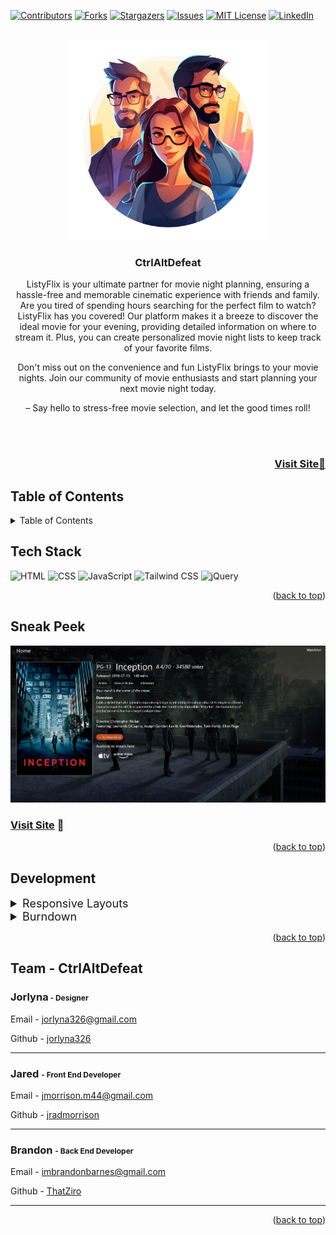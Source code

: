 <a name="readme-top"></a>

[![Contributors][contributors-shield]][contributors-url]
[![Forks][forks-shield]][forks-url]
[![Stargazers][stars-shield]][stars-url]
[![Issues][issues-shield]][issues-url]
[![MIT License][license-shield]][license-url]
[![LinkedIn][linkedin-shield]][linkedin-url]

<!-- PROJECT LOGO -->
<br />
<div align="center">
  <a href="https://github.com/ThatZiro/Listy-Flix">
    <img src="./README_Assets/README-Logo.png" alt="Logo" width="320" height="320">
  </a>

<h3 align="center">CtrlAltDefeat</h3>

  <p align="center">ListyFlix is your ultimate partner for movie night planning, ensuring a hassle-free and memorable cinematic experience with friends and family. Are you tired of spending hours searching for the perfect film to watch? ListyFlix has you covered! Our platform makes it a breeze to discover the ideal movie for your evening, providing detailed information on where to stream it. Plus, you can create personalized movie night lists to keep track of your favorite films. 
  
  Don't miss out on the convenience and fun ListyFlix brings to your movie nights. Join our community of movie enthusiasts and start planning your next movie night today.

  </p>
  <p> – Say hello to stress-free movie selection, and let the good times roll!</p>

</div>
</br>
</br>

<h3 font size="1" align="right"><a href="https://thatziro.github.io/Listy-Flix/" target="_blank">Visit Site🚀</a></h3>

## Table of Contents

<!-- TABLE OF CONTENTS -->
<details>
  <summary>Table of Contents</summary>
  <ol>
    <li><a href="#tech-stack">Tech Stack</a></li>
    <li><a href="#sneak-peek">Sneak Peek</a></li>
    <li><a href="#development">Development</a></li>
    <li><a href="#team">Team</a></li>
  </ol>
</details>

## Tech Stack

<a name="tech-stack"></a>
![HTML](https://img.shields.io/badge/html5%20-%23E34F26.svg?&style=for-the-badge&logo=html5&logoColor=white)
![CSS](https://img.shields.io/badge/css3%20-%231572B6.svg?&style=for-the-badge&logo=css3&logoColor=white)
![JavaScript](https://img.shields.io/badge/javascript-%23323330.svg?style=for-the-badge&logo=javascript&logoColor=%23F7DF1E)
![Tailwind CSS](https://img.shields.io/badge/Tailwind%20CSS%20-%2338B2AC.svg?style=for-the-badge&logo=tailwind-css&logoColor=white)
![jQuery](https://img.shields.io/badge/jQuery%20-%230769AD.svg?style=for-the-badge&logo=jquery&logoColor=white)

<p align="right">(<a href="#readme-top">back to top</a>)</p>

<!-- GETTING STARTED -->

## Sneak Peek

<a name="sneak-peek"></a>
![mockup720](./README_Assets/README-SneakPeak.png)

### <a href="https://thatziro.github.io/Listy-Flix/" target="_blank">Visit Site</a> 🚀

<p align="right">(<a href="#readme-top">back to top</a>)</p>

## Development

<a name="development"></a>

<details>
  <summary  style="font-size:18px">Responsive Layouts</summary>
  <img src="./README_Assets/README-responsive.png" alt="Logo" width="1000">
</details>
<details>
  <summary  style="font-size:18px">Burndown</summary>
  <img src="./README_Assets/README-Burndown.png" alt="Logo" width="1000">
</details>

<p align="right">(<a href="#readme-top">back to top</a>)</p>

## Team - CtrlAltDefeat

<a name="team"></a>

### Jorlyna<span style="font-size: 12px"> - Designer</span>

<p>Email - <a href="mailto:jorlyna326@gmail.com">jorlyna326@gmail.com</a></p>
<p>Github - <a href="https://github.com/jorlyna326">jorlyna326</a></p>
<hr>

### Jared <span style="font-size: 12px">- Front End Developer</span>

<p>Email - <a href="mailto:jmorrison.m44@gmail.com">jmorrison.m44@gmail.com</a></p>
<p>Github - <a href="https://github.com/jradmorrison">jradmorrison</a></p>
<hr>

### Brandon <span style="font-size: 12px">- Back End Developer</span>

<p>Email - <a href="mailto:ImBrandonBarnes@gmail.com">imbrandonbarnes@gmail.com</a></p>
<p>Github - <a href="https://github.com/ThatZiro">ThatZiro</a></p>
<hr>

<p align="right">(<a href="#readme-top">back to top</a>)</p>

<!-- MARKDOWN LINKS & IMAGES -->
<!-- https://www.markdownguide.org/basic-syntax/#reference-style-links -->

[contributors-shield]: https://img.shields.io/github/contributors/ThatZiro/Listy-Flix.svg?style=for-the-badge
[contributors-url]: https://github.com/ThatZiro/Listy-Flix/graphs/contributors
[forks-shield]: https://img.shields.io/github/forks/ThatZiro/Listy-Flix.svg?style=for-the-badge
[forks-url]: https://github.com/ThatZiro/Listy-Flix/network/members
[stars-shield]: https://img.shields.io/github/stars/ThatZiro/Listy-Flix.svg?style=for-the-badge
[stars-url]: https://github.com/ThatZiro/Listy-Flix/stargazers
[issues-shield]: https://img.shields.io/github/issues/ThatZiro/Listy-Flix.svg?style=for-the-badge
[issues-url]: https://github.com/ThatZiro/Listy-Flix/issues
[license-shield]: https://img.shields.io/github/license/ThatZiro/Listy-Flix.svg?style=for-the-badge
[license-url]: https://github.com/ThatZiro/Listy-Flix/blob/master/LICENSE.txt
[linkedin-shield]: https://img.shields.io/badge/-LinkedIn-black.svg?style=for-the-badge&logo=linkedin&colorB=555
[linkedin-url]: https://linkedin.com/in/linkedin_username
